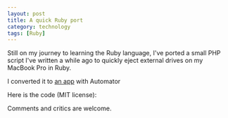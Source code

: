 ```yaml
---
layout: post
title: A quick Ruby port
category: technology
tags: [Ruby]
---
```

Still on my journey to learning the Ruby language, I've ported a small PHP script I've written a while ago to quickly eject external drives on my MacBook Pro in Ruby.

I converted it to [an app](/uploads/usb_eject.app.zip) with Automator

Here is the code (MIT license):
<script src="https://gist.github.com/1492740.js?file=usb_eject.rb"></script>
Comments and critics are welcome.